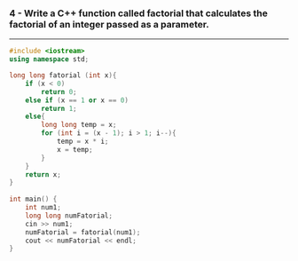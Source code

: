 ### 4 - Write a C++ function called factorial that calculates the factorial of an integer passed as a parameter.

---

```cpp
#include <iostream>
using namespace std;

long long fatorial (int x){
    if (x < 0)
        return 0;
    else if (x == 1 or x == 0)
        return 1;
    else{
        long long temp = x;
        for (int i = (x - 1); i > 1; i--){
            temp = x * i;
            x = temp;
        }
    }
    return x;
}
  
int main() {
    int num1; 
    long long numFatorial;
    cin >> num1;
    numFatorial = fatorial(num1);
    cout << numFatorial << endl;
}
